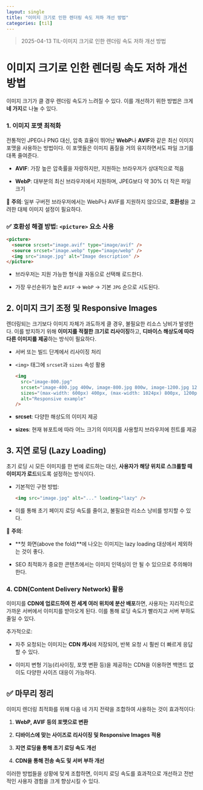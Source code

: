 ```yaml
---
layout: single
title: "이미지 크기로 인한 렌더링 속도 저하 개선 방법"
categories: [til]
---
```



> 2025-04-13 TIL-이미지 크기로 인한 렌더링 속도 저하 개선 방법

# 이미지 크기로 인한 렌더링 속도 저하 개선 방법

이미지 크기가 클 경우 렌더링 속도가 느려질 수 있다. 이를 개선하기 위한 방법은 크게 **네 가지**로 나눌 수 있다.

### 1. **이미지 포맷 최적화**

전통적인 JPEG나 PNG 대신, 압축 효율이 뛰어난 **WebP**나 **AVIF**와 같은 최신 이미지 포맷을 사용하는 방법이다. 이 포맷들은 이미지 품질을 거의 유지하면서도 파일 크기를 대폭 줄여준다.

- **AVIF**: 가장 높은 압축률을 자랑하지만, 지원하는 브라우저가 상대적으로 적음

- **WebP**: 대부분의 최신 브라우저에서 지원하며, JPEG보다 약 30% 더 작은 파일 크기

📌 **주의**: 일부 구버전 브라우저에서는 WebP나 AVIF를 지원하지 않으므로, **호환성**을 고려한 대체 이미지 설정이 필요하다.

### ✅ 호환성 해결 방법: `<picture>` 요소 사용

```html
<picture>
  <source srcset="image.avif" type="image/avif" />
  <source srcset="image.webp" type="image/webp" />
  <img src="image.jpg" alt="Image description" />
</picture>
```

- 브라우저는 지원 가능한 형식을 자동으로 선택해 로드한다.

- 가장 우선순위가 높은 `AVIF` → `WebP` → 기본 `JPG` 순으로 시도된다.

## 2. **이미지 크기 조정 및 Responsive Images**

렌더링되는 크기보다 이미지 자체가 과도하게 클 경우, 불필요한 리소스 낭비가 발생한다. 이를 방지하기 위해 **이미지를 적절한 크기로 리사이징**하고, **디바이스 해상도에 따라 다른 이미지를 제공**하는 방식이 필요하다.

- 서버 또는 빌드 단계에서 리사이징 처리

- `<img>` 태그에 `srcset`과 `sizes` 속성 활용

  ```html
  <img
    src="image-800.jpg"
    srcset="image-400.jpg 400w, image-800.jpg 800w, image-1200.jpg 1200w"
    sizes="(max-width: 600px) 400px, (max-width: 1024px) 800px, 1200px"
    alt="Responsive example"
  />
  ```

- **srcset**: 다양한 해상도의 이미지 제공

- **sizes**: 현재 뷰포트에 따라 어느 크기의 이미지를 사용할지 브라우저에 힌트를 제공

## 3. **지연 로딩 (Lazy Loading)**

초기 로딩 시 모든 이미지를 한 번에 로드하는 대신, **사용자가 해당 위치로 스크롤할 때 이미지가 로드**되도록 설정하는 방식이다.

- 기본적인 구현 방법:

  ```html
  <img src="image.jpg" alt="..." loading="lazy" />
  ```

- 이를 통해 초기 페이지 로딩 속도를 줄이고, 불필요한 리소스 낭비를 방지할 수 있다.

📌 **주의**:

- **첫 화면(above the fold)**에 나오는 이미지는 lazy loading 대상에서 제외하는 것이 좋다.

- SEO 최적화가 중요한 콘텐츠에서는 이미지 인덱싱이 안 될 수 있으므로 주의해야 한다.

### 4. **CDN(Content Delivery Network) 활용**

이미지를 **CDN에 업로드하여 전 세계 여러 위치에 분산 배포**하면, 사용자는 지리적으로 가까운 서버에서 이미지를 받아오게 된다. 이를 통해 로딩 속도가 빨라지고 서버 부하도 줄일 수 있다.

추가적으로:

- 자주 요청되는 이미지는 **CDN 캐시**에 저장되어, 반복 요청 시 훨씬 더 빠르게 응답할 수 있다.

- 이미지 변형 기능(리사이징, 포맷 변환 등)을 제공하는 CDN을 이용하면 백엔드 없이도 다양한 사이즈 대응이 가능하다.

## ✅ 마무리 정리

이미지 렌더링 최적화를 위해 다음 네 가지 전략을 조합하여 사용하는 것이 효과적이다:

1. **WebP, AVIF 등의 포맷으로 변환**

2. **디바이스에 맞는 사이즈로 리사이징 및 Responsive Images 적용**

3. **지연 로딩을 통해 초기 로딩 속도 개선**

4. **CDN을 통해 전송 속도 및 서버 부하 개선**

이러한 방법들을 상황에 맞게 조합하면, 이미지 로딩 속도를 효과적으로 개선하고 전반적인 사용자 경험을 크게 향상시킬 수 있다.

